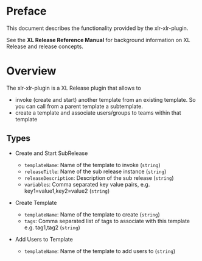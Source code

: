 # Preface #

This document describes the functionality provided by the xlr-xlr-plugin.

See the **XL Release Reference Manual** for background information on XL Release and release concepts.

# Overview #

The xlr-xlr-plugin is a XL Release plugin that allows to 
  * invoke (create and start) another template from an existing template. So you can call from a parent template a subtemplate.
  * create a template and associate users/groups to teams within that template

## Types ##

+ Create and Start SubRelease 
  * `templateName`: Name of the template to invoke (`string`) 
  * `releaseTitle`: Name of the sub release instance (`string`)
  * `releaseDescription`: Description of the sub release (`string`)
  * `variables`: Comma separated key value pairs, e.g. key1=value1,key2=value2 (`string`)

+ Create Template
  * `templateName`: Name of the template to create (`string`)
  * `tags`: Comma separated list of tags to associate with this template e.g. tag1,tag2 (`string`)

+ Add Users to Template
  * `templateName`: Name of the template to add users to (`string`)

